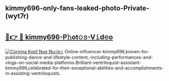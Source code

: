 ## kimmy696-only-fans​-leaked-photo​-Private-(wyt7r)


# <h2><a href="https://mediaupload.pro?title=kimmy696&ref=git">🔗👉 🔴 kimmy696-P𝚑ot𝚘𝚜-V𝚒d𝚎o</a></h2>

[![Corinna Kopf Nue Nu𝚍e𝚜](https://i.imgur.com/0qMVB7G.gif)](https://mediaupload.pro?title=kimmy696&ref=git)
Online-influencer-kimmy696,known-for-publishing-dance-and-lifestyle-content,-including-performances-and-vlogs-on-social-media-platforms.Brilliant-ventriloquist-assistant-kimmy696,celebrated-for-their-exceptional-abilities-and-accomplishments-in-assisting-ventriloquists.  